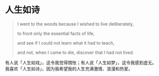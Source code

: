 # 人生如诗

> I went to the woods because I wished to live deliberately,
>
> to front only the essential facts of life,
>
> and see if I could not learn what it had to teach,
>
> and not, when I came to die, discover that I had not lived.

有人说「人生如戏」，这令我觉得惆怅；有人说「人生如梦」，这令我感到虚无。
我喜欢「人生如诗」，因为我希望我的人生充满激情、浪漫和热爱。
